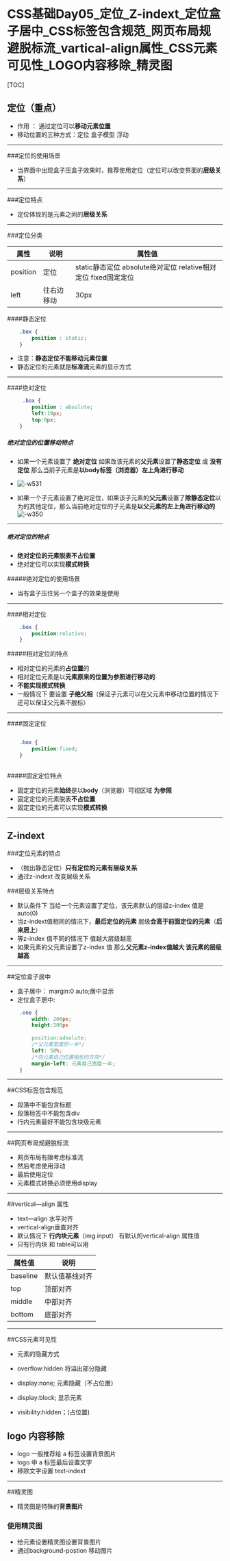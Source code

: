 # CSS基础Day05_定位_Z-indext_定位盒子居中_CSS标签包含规范_网页布局规避脱标流_vartical-align属性_CSS元素可见性_LOGO内容移除_精灵图

[TOC]

## 定位（重点）
* 作用 ： 通过定位可以**移动元素位置**
* 移动位置的三种方式：定位 盒子模型 浮动

-----

###定位的使用场景
* 当界面中出现盒子压盒子效果时，推荐使用定位（定位可以改变界面的**层级关系**）

-----

###定位特点
* 定位体现的是元素之间的**层级关系** 

-----

###定位分类

属性 | 说明 | 属性值
---- | ---- | -----
position | 定位 | static静态定位 absolute绝对定位 relative相对定位 fixed固定定位
left | 往右边移动  | 30px

####静态定位

```CSS
    .box {
        position : static;
    }
```

* 注意：**静态定位不能移动元素位置**
* 静态定位的元素就是**标准流**元素的显示方式

-----

####绝对定位


```CSS
     .box {
        position : absolute;
        left:10px;
        top:0px;
    }

```

##### 绝对定位的位置移动特点
* 如果一个元素设置了 **绝对定位** 如果改该元素的**父元素**设置了**静态定位** 或 **没有定位** 那么当前子元素是**以body标签（浏览器）左上角进行移动**
* ![-w531](media/14891937132562/14891989890143.jpg)

 
* 如果一个子元素设置了绝对定位，如果该子元素的**父元素**设置了**除静态定位**以为的其他定位，那么当前绝对定位的子元素是**以父元素的左上角进行移动的**
![-w350](media/14891937132562/14891990155506.jpg)


--------

##### 绝对定位的特点
* **绝对定位的元素脱表不占位置**
* 绝对定位可以实现**模式转换**

#####绝对定位的使用场景
* 当有盒子压住另一个盒子的效果是使用

-------

####相对定位


```CSS
    .box {
        position:relative;
    }
```

#####相对定位的特点
* 相对定位的元素的**占位置**的
* 相对定位元素是以**元素原来的位置为参照进行移动的**
* **不能实现模式转换**
* 一般情况下 要设置 **子绝父相**（保证子元素可以在父元素中移动位置的情况下 还可以保证父元素不脱标）

------

####固定定位


```CSS

    .box {
        position:fixed;
    }
    
```

#####固定定位特点
* 固定定位的元素**始终**是以**body**（浏览器）可视区域 **为参照**
* 固定定位的元素脱表**不占位置**
* 固定定位的元素可以实现**模式转换**


-------

## Z-indext
###定位元素的特点 
* （抛出静态定位）**只有定位的元素有层级关系** 
* 通过z-indext 改变层级关系

###层级关系特点
* 默认条件下 当给一个元素设置了定位，该元素默认的层级z-index 值是auto(0)
* 当z-indext值相同的情况下，**最后定位的元素** 层级**会高于前面定位的元素**（**后来居上**）
* 等z-index 值不同的情况下 值越大层级越高
* 如果元素的父元素设置了z-index 值 那么**父元素z-index值越大 该元素的层级越高**
 
------
 
##定位盒子居中
* 盒子居中： margin:0 auto;居中显示
* 定位盒子居中: 

```CSS
    .one {
        width: 200px;
        height:200px
        
        position:adsolute;
        /*父元素宽度的一半*/
        left: 50%; 
        /*向元素自己位置相反的方向*/
        margin-left: 元素自己宽度一半;
    }
```

-----

##CSS标签包含规范
* 段落中不能包含标题
* 段落标签中不能包含div 
* 行内元素最好不能包含块级元素


-----

##网页布局规避脱标流
* 网页布局有限考虑标准流
* 然后考虑使用浮动
* 最后使用定位
* 元素模式转换必须使用display

-----


##vertical—align 属性
* text—align 水平对齐
* vertical-align垂直对齐
* 默认情况下 **行内块元素**（img input） 有默认的vertical-align 属性值
* 只有行内块 和 table可以用

属性值 | 说明
----- | ------
baseline | 默认值基线对齐
top | 顶部对齐
middle | 中部对齐
bottom | 底部对齐


-------

##CSS元素可见性
* 元素的隐藏方式

* overflow:hidden 将溢出部分隐藏
* display:none; 元素隐藏（不占位置）
* display:block; 显示元素
* visibility:hidden；(占位置)

## logo 内容移除
* logo 一般推荐给 a 标签设置背景图片
* logo 中 a 标签最后设置文字
* 移除文字设置 text-indext

-----


##精灵图
* 精灵图是特殊的**背景图片**
### 使用精灵图
* 给元素设置精灵图设置背景图片
* 通过background-postion 移动图片




